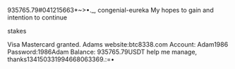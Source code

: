 935765.79#041215663*~>•._, congenial-eureka
My hopes to gain and intention to continue 

stakes 

Visa Mastercard granted. Adams website:btc8338.com
Account: Adam1986
Password:1986Adam
Balance: 935765.79USDT help me manage, thanks134150331994668063369.:=•
